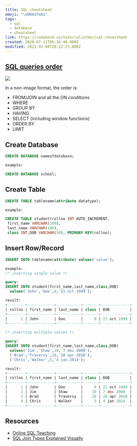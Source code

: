 ```yaml
---
title: SQL cheatsheet
emoji: "\U0001F4A1"
tags:
  - sql
  - database
  - cheatsheet
link: https://codebond.co/tutorial/other/sql-cheatsheet
created: 2020-07-11T05:16:40.000Z
modified: 2021-03-04T20:22:23.000Z
---
```


## [SQL queries order](https://jvns.ca/blog/2019/10/03/sql-queries-don-t-start-with-select/)

![](https://cdn.beekka.com/blogimg/asset/202105/bg2021052806.jpg)

In a non-image format, the order is:

- FROM/JOIN and all the ON conditions
- WHERE
- GROUP BY
- HAVING
- SELECT (including window functions)
- ORDER BY
- LIMIT

## Create Database

```sql
CREATE DATABASE nameofdatabase;

example:

CREATE DATABASE school;
```

## Create Table

```sql
CREATE TABLE tablename(attribute datatype);

example:

CREATE TABLE student(rollno INT AUTO_INCREMENT,
 first_name VARCHAR(100),
 last_name VARCHAR(100),
 class INT,DOB VARCHAR(50), PRIMARY KEY(rollno);
```

## Insert Row/Record

```sql
INSERT INTO tablename(attribute) values('value');

example:
/* inserting single value */

query:
INSERT INTO student(first_name,last_name,class,DOB)
  values('John','Doe',9,'21 oct 1999');

result:
+--------+------------+-----------+-------+-------------+
| rollno | first_name | last_name | class | DOB         |
+--------+------------+-----------+-------+-------------+
|      1 | John       | Doe       |     9 | 21 oct 1999 |
+--------+------------+-----------+-------+-------------+

/* inserting multiple values */

query:
INSERT INTO student(first_name,last_name,class,DOB)
  values('Jim','Shaw',10,'7 dec 2000'),
  ('Brad','Traversy',10,'28 apr 2010'),
  ('Chris','Walker',5,'4 jan 2014');

result:
+--------+------------+-----------+-------+-------------+
| rollno | first_name | last_name | class | DOB         |
+--------+------------+-----------+-------+-------------+
|      1 | John       | Doe       |     9 | 21 oct 1999 |
|      2 | Jim        | Shaw      |    10 | 7 dec 2000  |
|      3 | Brad       | Traversy  |    10 | 28 apr 2010 |
|      4 | Chris      | Walker    |     5 | 4 jan 2014  |
+--------+------------+-----------+-------+-------------+
```

## Resources

- [Online SQL Teaching](https://www.sqlteaching.com/)
- [SQL Join Types Explained Visually](https://dataschool.com/how-to-teach-people-sql/sql-join-types-explained-visually/)
